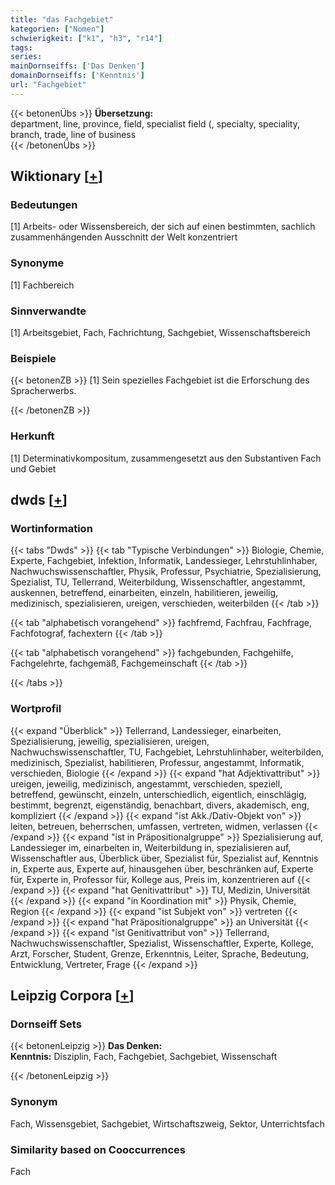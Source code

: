 ```yaml
---
title: "das Fachgebiet"
kategorien: ["Nomen"]
schwierigkeit: ["k1", "h3", "r14"]
tags:
series:
mainDornseiffs: ['Das Denken']
domainDornseiffs: ['Kenntnis']
url: "Fachgebiet"
---
```


{{< betonenÜbs >}}
**Übersetzung:**  
department, line, province, field, specialist field (, specialty, speciality, branch, trade, line of business  
{{< /betonenÜbs >}}

## Wiktionary [[+](https://de.wiktionary.org/wiki/Fachgebiet)]

### Bedeutungen
[1] Arbeits- oder Wissensbereich, der sich auf einen bestimmten, sachlich zusammenhängenden Ausschnitt der Welt konzentriert  

### Synonyme
[1] Fachbereich  

### Sinnverwandte
[1] Arbeitsgebiet, Fach, Fachrichtung, Sachgebiet, Wissenschaftsbereich  

### Beispiele
{{< betonenZB >}}
[1] Sein spezielles Fachgebiet ist die Erforschung des Spracherwerbs.  

{{< /betonenZB >}}
### Herkunft
[1] Determinativkompositum, zusammengesetzt aus den Substantiven Fach und Gebiet  



## dwds [[+](https://www.dwds.de/wb/Fachgebiet)]

### Wortinformation
{{< tabs "Dwds" >}}
{{< tab "Typische Verbindungen" >}}
Biologie, Chemie, Experte, Fachgebiet, Infektion, Informatik, Landessieger, Lehrstuhlinhaber, Nachwuchswissenschaftler, Physik, Professur, Psychiatrie, Spezialisierung, Spezialist, TU, Tellerrand, Weiterbildung, Wissenschaftler, angestammt, auskennen, betreffend, einarbeiten, einzeln, habilitieren, jeweilig, medizinisch, spezialisieren, ureigen, verschieden, weiterbilden
{{< /tab >}}

{{< tab "alphabetisch vorangehend" >}}
fachfremd, Fachfrau, Fachfrage, Fachfotograf, fachextern
{{< /tab >}}

{{< tab "alphabetisch vorangehend" >}}
fachgebunden, Fachgehilfe, Fachgelehrte, fachgemäß, Fachgemeinschaft
{{< /tab >}}

{{< /tabs >}}

### Wortprofil
{{< expand "Überblick" >}} Tellerrand, Landessieger, einarbeiten, Spezialisierung, jeweilig, spezialisieren, ureigen, Nachwuchswissenschaftler, TU, Fachgebiet, Lehrstuhlinhaber, weiterbilden, medizinisch, Spezialist, habilitieren, Professur, angestammt, Informatik, verschieden, Biologie {{< /expand >}}
{{< expand "hat Adjektivattribut" >}} ureigen, jeweilig, medizinisch, angestammt, verschieden, speziell, betreffend, gewünscht, einzeln, unterschiedlich, eigentlich, einschlägig, bestimmt, begrenzt, eigenständig, benachbart, divers, akademisch, eng, kompliziert {{< /expand >}}
{{< expand "ist Akk./Dativ-Objekt von" >}} leiten, betreuen, beherrschen, umfassen, vertreten, widmen, verlassen {{< /expand >}}
{{< expand "ist in Präpositionalgruppe" >}} Spezialisierung auf, Landessieger im, einarbeiten in, Weiterbildung in, spezialisieren auf, Wissenschaftler aus, Überblick über, Spezialist für, Spezialist auf, Kenntnis in, Experte aus, Experte auf, hinausgehen über, beschränken auf, Experte für, Experte in, Professor für, Kollege aus, Preis im, konzentrieren auf {{< /expand >}}
{{< expand "hat Genitivattribut" >}} TU, Medizin, Universität {{< /expand >}}
{{< expand "in Koordination mit" >}} Physik, Chemie, Region {{< /expand >}}
{{< expand "ist Subjekt von" >}} vertreten {{< /expand >}}
{{< expand "hat Präpositionalgruppe" >}} an Universität {{< /expand >}}
{{< expand "ist Genitivattribut von" >}} Tellerrand, Nachwuchswissenschaftler, Spezialist, Wissenschaftler, Experte, Kollege, Arzt, Forscher, Student, Grenze, Erkenntnis, Leiter, Sprache, Bedeutung, Entwicklung, Vertreter, Frage {{< /expand >}}

## Leipzig Corpora [[+](https://corpora.uni-leipzig.de/en/res?word=Fachgebiet&corpusId=deu_newscrawl-public_2018)]

### Dornseiff Sets
{{< betonenLeipzig >}}
**Das Denken:**  
**Kenntnis:** Disziplin, Fach, Fachgebiet, Sachgebiet, Wissenschaft  

{{< /betonenLeipzig >}}

### Synonym
Fach, Wissensgebiet, Sachgebiet, Wirtschaftszweig, Sektor, Unterrichtsfach


### Similarity based on Cooccurrences
Fach

